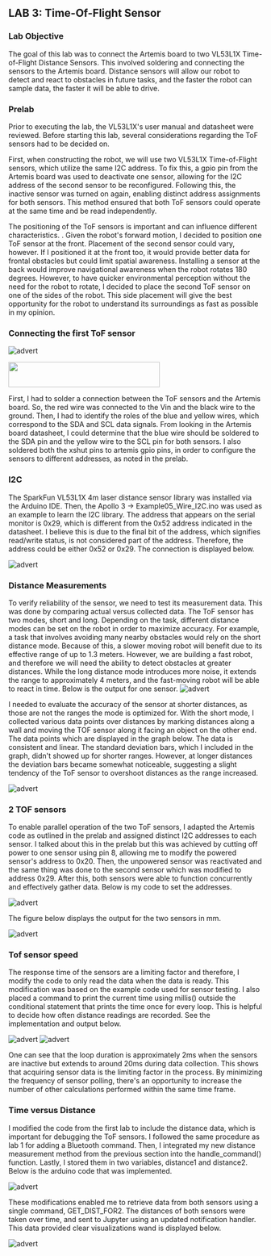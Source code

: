 ## LAB 3: Time-Of-Flight Sensor

### Lab Objective
The goal of this lab was to connect the Artemis board to two VL53L1X Time-of-Flight Distance Sensors. This involved soldering and connecting the sensors to the Artemis board.  Distance sensors will allow our robot to detect and react to obstacles in future tasks, and the faster the robot can sample data, the faster it will be able to drive. 

### Prelab
Prior to executing the lab, the VL53L1X's user manual and datasheet were reviewed. Before starting this lab, several considerations regarding the ToF sensors had to be decided on. 

First, when constructing the robot, we will use two VL53L1X Time-of-Flight sensors, which utilize the same I2C address. To fix this, a gpio pin from the Artemis board was used to deactivate one sensor, allowing for the I2C address of the second sensor to be reconfigured. Following this, the inactive sensor was turned on again, enabling distinct address assignments for both sensors. This method ensured that both ToF sensors could operate at the same time and be read independently.

The positioning of the ToF sensors is important and can influence different characteristics. . Given the robot's forward motion, I decided to position one ToF sensor at the front. Placement of the second sensor could vary, however. If I positioned it at the front too, it would provide better data for frontal obstacles but could limit spatial awareness. Installing a sensor at the back would improve navigational awareness when the robot rotates 180 degrees. However, to have quicker environmental perception without the need for the robot to rotate, I decided to place the second ToF sensor on one of the sides of the robot. This side placement will give the best opportunity for the robot to understand its surroundings as fast as possible in my opinion. 

### Connecting the first ToF sensor

![advert](https://github.com/segergabriel/FastRobots/blob/main/images/4board.jpeg?raw=true)


<img src="https://github.com/segergabriel/FastRobots/blob/main/images/4board.jpeg?raw=true" width="300" height="50">

First, I had to solder a connection between the ToF sensors and the Artemis board. So, the red wire was connected to the Vin and the black wire to the ground. Then, I had to identify the roles of the blue and yellow wires, which correspond to the SDA and SCL data signals. From looking in the Artemis board datasheet, I could determine that the blue wire should be soldered to the SDA pin and the yellow wire to the SCL pin for both sensors. I also soldered both the xshut pins to artemis gpio pins, in order to configure the sensors to different addresses, as noted in the prelab.

### I2C

The SparkFun VL53L1X 4m laser distance sensor library was installed via the Arduino IDE. Then, the Apollo 3 -> Example05_Wire_I2C.ino was used as an example to learn the I2C library. The address that appears on the serial monitor is 0x29, which is different from the 0x52 address indicated in the datasheet. I believe this is due to the final bit of the address, which signifies read/write status, is not considered part of the address. Therefore, the address could be either 0x52 or 0x29. The connection is displayed below. 

![advert](https://github.com/segergabriel/FastRobots/blob/main/images/3onetof.png?raw=true)

### Distance Measurements

To verify reliability of the sensor, we need to test its measurement data. This was done by comparing actual versus collected data. The ToF sensor has two modes, short and long. Depending on the task, different distance modes can be set on the robot in order to maximize accuracy. For example, a task that involves avoiding many nearby obstacles would rely on the short distance mode. Because of this, a slower moving robot will benefit due to its effective range of up to 1.3 meters. However, we are building a fast robot, and therefore we will need the ability to detect obstacles at greater distances. While the long distance mode introduces more noise, it extends the range to approximately 4 meters, and the fast-moving robot will be able to react in time. 
Below is the output for one sensor.
![advert](https://github.com/segergabriel/FastRobots/blob/main/images/3dist1.png?raw=true)

I needed to evaluate the accuracy of the sensor at shorter distances, as those are not the ranges the mode is optimized for.  With the short mode, I collected various data points over distances by marking distances along a wall and moving the TOF sensor along it facing an object on the other end. The data points which are displayed in the graph below. The data is consistent and linear. The standard deviation bars, which I included in the graph, didn't showed up for shorter ranges. However, at longer distances the deviation bars became somewhat noticeable, suggesting a slight tendency of the ToF sensor to overshoot distances as the range increased.

![advert](https://github.com/segergabriel/FastRobots/blob/main/images/3graph2.png?raw=true)

### 2 TOF sensors

To enable parallel operation of the two ToF sensors, I adapted the Artemis code as outlined in the prelab and assigned distinct I2C addresses to each sensor. I talked about this in the prelab but this was achieved by cutting off power to one sensor using pin 8, allowing me to modify the powered sensor's address to 0x20. Then, the unpowered sensor was reactivated and the same thing was done to the second sensor which was modified to address 0x29. After this, both sensors were able to function concurrently and effectively gather data. Below is my code to set the addresses. 

![advert](https://github.com/segergabriel/FastRobots/blob/main/images/3setadd.png?raw=true)

The figure below displays the output for the two sensors in mm.

![advert](https://github.com/segergabriel/FastRobots/blob/main/images/3twotof.png?raw=true)


### Tof sensor speed
The response time of the sensors are a limiting factor and therefore, I modify the code to only read the data when the data is ready. This modification was based on the example code used for sensor testing. I also placed a command to print the current time using millis() outside the conditional statement that prints the time once for every loop. This is helpful to decide how often distance readings are recorded. See the implementation and output below. 

![advert](https://github.com/segergabriel/FastRobots/blob/main/images/3speedcode.png?raw=true)
![advert](https://github.com/segergabriel/FastRobots/blob/main/images/3speed.png?raw=true)

One can see that the loop duration is approximately 2ms when the sensors are inactive but extends to around 20ms during data collection. This shows that acquiring sensor data is the limiting factor in the process. By minimizing the frequency of sensor polling, there's an opportunity to increase the number of other calculations performed within the same time frame.

### Time versus Distance

I modified  the code from the first lab to include the distance data, which is important for debugging the ToF sensors. I followed the same procedure as lab 1 for adding a Bluetooth command. Then, I integrated my new distance measurement method from the previous section into the handle_command() function. Lastly, I stored them in two variables, distance1 and distance2. Below is the arduino code that was implemented. 

![advert](https://github.com/segergabriel/FastRobots/blob/main/images/3finalcode.png?raw=true)

These modifications enabled me to retrieve data from both sensors using a single command, GET_DIST_FOR2. The distances of both sensors were taken over time, and sent to Jupyter using an updated notification handler. This data provided clear visualizations wand is displayed below. 

![advert](https://github.com/segergabriel/FastRobots/blob/main/images/3finalgraph.png?raw=true)


